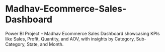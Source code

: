 # Madhav-Ecommerce-Sales-Dashboard
Power BI Project – Madhav Ecommerce Sales Dashboard showcasing KPIs like Sales, Profit, Quantity, and AOV, with insights by Category, Sub-Category, State, and Month.
